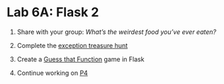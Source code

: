 # Lab 6A: Flask 2

1. Share with your group: *What’s the weirdest food you’ve ever eaten?*

2. Complete the [exception treasure hunt](./bug-hunt)

3. Create a [Guess that Function](./flask-guess) game in Flask

4. Continue working on [P4](../p4)